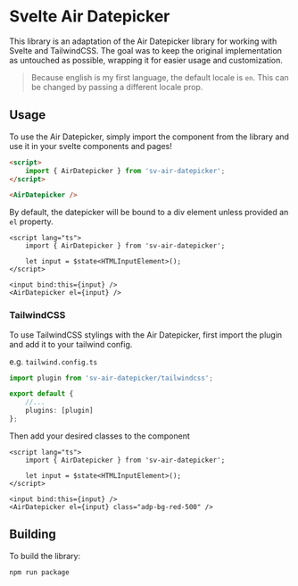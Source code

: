 # Svelte Air Datepicker

This library is an adaptation of the Air Datepicker library for working with Svelte and TailwindCSS. The goal was to keep the original implementation as untouched as possible, wrapping it for easier usage and customization.

> Because english is my first language, the default locale is `en`. This can be changed by passing a different locale prop.

## Usage

To use the Air Datepicker, simply import the component from the library and use it in your svelte components and pages!

```html
<script>
	import { AirDatepicker } from 'sv-air-datepicker';
</script>

<AirDatepicker />
```

By default, the datepicker will be bound to a div element unless provided an `el` property.

```svelte
<script lang="ts">
	import { AirDatepicker } from 'sv-air-datepicker';

	let input = $state<HTMLInputElement>();
</script>

<input bind:this={input} />
<AirDatepicker el={input} />
```

### TailwindCSS

To use TailwindCSS stylings with the Air Datepicker, first import the plugin and add it to your tailwind config.

e.g. `tailwind.config.ts`

```ts
import plugin from 'sv-air-datepicker/tailwindcss';

export default {
	//...
	plugins: [plugin]
};
```

Then add your desired classes to the component

```svelte
<script lang="ts">
	import { AirDatepicker } from 'sv-air-datepicker';

	let input = $state<HTMLInputElement>();
</script>

<input bind:this={input} />
<AirDatepicker el={input} class="adp-bg-red-500" />
```

## Building

To build the library:

```bash
npm run package
```
